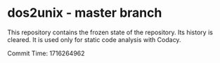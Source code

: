 # dos2unix - master branch

This repository contains the frozen state of the repository.
Its history is cleared. It is used only for static code
analysis with Codacy.

Commit Time: 1716264962